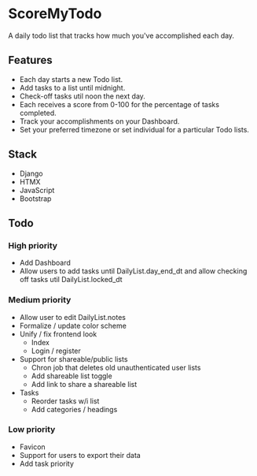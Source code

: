 # ScoreMyTodo

A daily todo list that tracks how much you've accomplished each day. 

## Features
* Each day starts a new Todo list.
* Add tasks to a list until midnight. 
* Check-off tasks util noon the next day.
* Each receives a score from 0-100 for the percentage of tasks completed.
* Track your accomplishments on your Dashboard. 
* Set your preferred timezone or set individual for a particular Todo lists. 

## Stack
* Django
* HTMX
* JavaScript
* Bootstrap

## Todo
### High priority
* Add Dashboard
* Allow users to add tasks until DailyList.day_end_dt and allow checking off tasks util DailyList.locked_dt

### Medium priority
* Allow user to edit DailyList.notes
* Formalize / update color scheme
* Unify / fix frontend look
  * Index
  * Login / register
* Support for shareable/public lists
  * Chron job that deletes old unauthenticated user lists
  * Add shareable list toggle
  * Add link to share a shareable list
* Tasks
  * Reorder tasks w/i list
  * Add categories / headings

### Low priority 
* Favicon
* Support for users to export their data
* Add task priority
